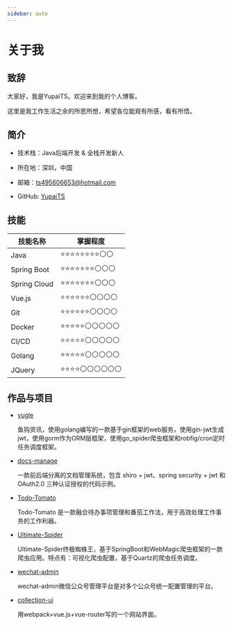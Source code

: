 ```yaml
---
sidebar: auto
---
```


# 关于我

## 致辞

大家好，我是YupaiTS。欢迎来到我的个人博客。

这里是我工作生活之余的所思所想，希望各位能观有所感，看有所悟。

## 简介

- 技术栈：Java后端开发 &amp; 全栈开发新人

- 所在地：深圳，中国

- 邮箱：[ts495606653@hotmail.com](mailto:ts495606653@hotmail.com)

- GitHub: [YupaiTS](https://github.com/YupaiTS)

## 技能

|技能名称|掌握程度|
|---|---|
|Java|⭐⭐⭐⭐⭐⭐⭐⭐⚪⚪|
|Spring Boot|⭐⭐⭐⭐⭐⭐⭐⚪⚪⚪|
|Spring Cloud|⭐⭐⭐⭐⭐⭐⭐⚪⚪⚪|
|Vue.js|⭐⭐⭐⭐⭐⭐⚪⚪⚪⚪|
|Git|⭐⭐⭐⭐⭐⭐⚪⚪⚪⚪|
|Docker|⭐⭐⭐⭐⭐⚪⚪⚪⚪⚪|
|CI/CD|⭐⭐⭐⭐⭐⚪⚪⚪⚪⚪|
|Golang|⭐⭐⭐⭐⭐⚪⚪⚪⚪⚪|
|JQuery|⭐⭐⭐⭐⚪⚪⚪⚪⚪⚪|

## 作品与项目

- [yugle](https://github.com/YupaiTS/yugle)

    鱼钩资讯，使用golang编写的一款基于gin框架的web服务，使用gin-jwt生成jwt，使用gorm作为ORM层框架，使用go_spider爬虫框架和robfig/cron定时任务调度框架。

- [docs-manage](https://github.com/YupaiTS/docs-manage)

    一款前后端分离的文档管理系统，包含 shiro + jwt、spring security + jwt 和 OAuth2.0 三种认证授权的代码示例。

- [Todo-Tomato](in-action/3.md)

    Todo-Tomato 是一款融合待办事项管理和番茄工作法，用于高效处理工作事务的工作利器。

- [Ultimate-Spider](in-action/5.md)

    Ultimate-Spider终极蜘蛛王，基于SpringBoot和WebMagic爬虫框架的一款爬虫应用。特点有：可视化爬虫配置，基于Quartz的爬虫任务调度。

- [wechat-admin](in-action/2.md)

    wechat-admin微信公众号管理平台是对多个公众号统一配置管理的平台。

- [collection-ui](https://github.com/YupaiTS/collection_ui)

    用webpack+vue.js+vue-router写的一个网站界面。